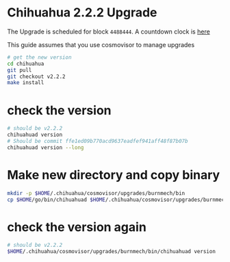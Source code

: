 # Chihuahua 2.2.2 Upgrade

The Upgrade is scheduled for block `4488444`. A countdown clock is [here](https://www.mintscan.io/chihuahua/blocks/4488444)

This guide assumes that you use cosmovisor to manage upgrades

```bash
# get the new version
cd chihuahua
git pull
git checkout v2.2.2
make install
```

# check the version

```bash
# should be v2.2.2
chihuahuad version
# Should be commit ffe1ed09b770acd9637eadfef941aff48f87b07b
chihuahuad version --long
```

# Make new directory and copy binary

```bash
mkdir -p $HOME/.chihuahua/cosmovisor/upgrades/burnmech/bin
cp $HOME/go/bin/chihuahuad $HOME/.chihuahua/cosmovisor/upgrades/burnmech/bin
```

# check the version again

```bash
# should be v2.2.2
$HOME/.chihuahua/cosmovisor/upgrades/burnmech/bin/chihuahuad version
```
